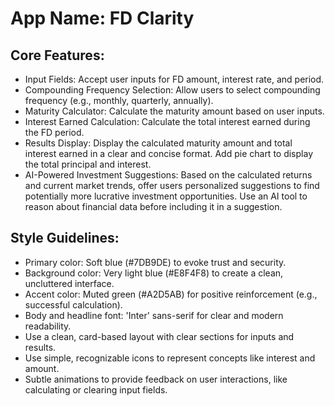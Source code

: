# **App Name**: FD Clarity

## Core Features:

- Input Fields: Accept user inputs for FD amount, interest rate, and period.
- Compounding Frequency Selection: Allow users to select compounding frequency (e.g., monthly, quarterly, annually).
- Maturity Calculator: Calculate the maturity amount based on user inputs.
- Interest Earned Calculation: Calculate the total interest earned during the FD period.
- Results Display: Display the calculated maturity amount and total interest earned in a clear and concise format. Add pie chart to display the total principal and interest.
- AI-Powered Investment Suggestions: Based on the calculated returns and current market trends, offer users personalized suggestions to find potentially more lucrative investment opportunities. Use an AI tool to reason about financial data before including it in a suggestion.

## Style Guidelines:

- Primary color: Soft blue (#7DB9DE) to evoke trust and security.
- Background color: Very light blue (#E8F4F8) to create a clean, uncluttered interface.
- Accent color: Muted green (#A2D5AB) for positive reinforcement (e.g., successful calculation).
- Body and headline font: 'Inter' sans-serif for clear and modern readability.
- Use a clean, card-based layout with clear sections for inputs and results.
- Use simple, recognizable icons to represent concepts like interest and amount.
- Subtle animations to provide feedback on user interactions, like calculating or clearing input fields.